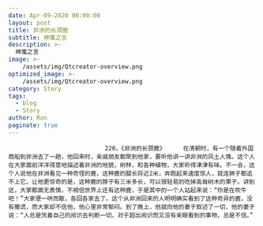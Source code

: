 ```yaml
---
date: Apr-09-2020 00:00:00
layout: post
title: 非洲的长颈鹿
subtitle: 神寓之言
description: >-
  神寓之言
image: >-
    /assets/img/Qtcreator-overview.png
optimized_image: >-
    /assets/img/Qtcreator-overview.png
category: Story
tags:
  - blog
  - Story
author: Ron
paginate: true
---
```


							　　220，《非洲的长颈鹿》     在清朝时，有一个随着外国商船到非洲去了一趟，他回来时，亲戚朋友都聚到他家，要听他讲一讲非洲的风土人情。这个人在大家面前洋洋得意地描述着非洲的地貌，树林，和各种植物，大家听得津津有味。不一会，这个人说他在非洲看见一种奇怪的鹿，这种鹿的腿长将近2米，奔跑起来速度惊人，就连狮子都追不上它。让他更惊奇的是，这种鹿的脖子有三米多长，可以很轻易的吃掉高耸树木的果子。讲到这，大家都面无表情，不相信世界上还有这种鹿，于是其中的一个人站起来说：“你是在吹牛吧！”大家便一哄而散，各回各家去了。这个从非洲回来的人明明确实看到了这种奇异的鹿，没有撒谎，而大家却不信他，他心里非常郁闷。到了晚上，他就向他的妻子叙述了一切，他的妻子说：“人总是凭着自己的阅识去判断一切，对于超出阅识而又没有亲眼看到的事物，总是不信。”
							
							
						
